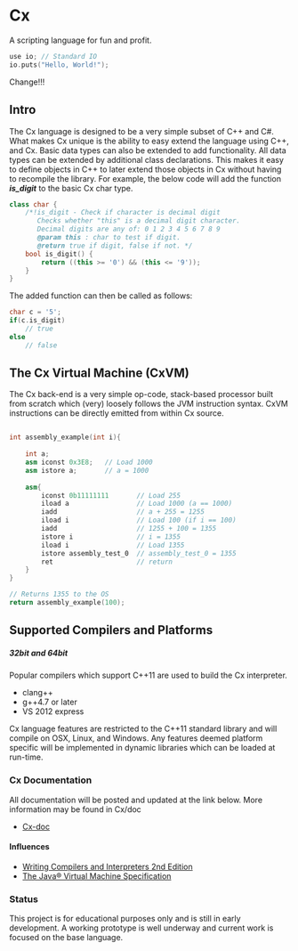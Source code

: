 Cx
==
A scripting language for fun and profit.<br>
``` cpp
use io;	// Standard IO
io.puts("Hello, World!");
```

Change!!!

Intro
--

The Cx language is designed to be a very simple subset of C++ and C#. What makes Cx unique is the ability to easy extend the language using C++, and Cx. Basic data types can also be extended to add functionality. All data types can be extended by additional class declarations. This makes it easy to define objects in C++ to later extend those objects in Cx without having to recompile the library. For example, the below code will add the function <i><b>is_digit</b></i> to the basic Cx char type.
``` cpp
class char {
    /*!is_digit - Check if character is decimal digit
       Checks whether "this" is a decimal digit character.
       Decimal digits are any of: 0 1 2 3 4 5 6 7 8 9
       @param this : char to test if digit.
       @return true if digit, false if not. */
    bool is_digit() {
        return ((this >= '0') && (this <= '9'));
    }
}
```

The added function can then be called as follows:
``` cpp
char c = '5';
if(c.is_digit)
	// true
else
	// false
```

The Cx Virtual Machine (CxVM)
--
The Cx back-end is a very simple op-code, stack-based processor built from scratch which (very) loosely follows the JVM instruction syntax. CxVM instructions can be directly emitted from within Cx source.

``` cpp

int assembly_example(int i){
	
	int a;
	asm iconst 0x3E8;	// Load 1000
	asm istore a;		// a = 1000
	
	asm{
		iconst 0b11111111 		// Load 255
		iload a		     		// Load 1000 (a == 1000)
		iadd				 	// a + 255 = 1255
		iload i			 		// Load 100 (if i == 100)
		iadd				 	// 1255 + 100 = 1355
		istore i			 	// i = 1355
		iload i          		// Load 1355
		istore assembly_test_0 	// assembly_test_0 = 1355
		ret						// return
	}
}

// Returns 1355 to the OS
return assembly_example(100);
```

Supported Compilers and Platforms
--
##### 32bit and 64bit

Popular compilers which support C++11 are used to build the Cx interpreter.

* clang++
* g++4.7 or later
* VS 2012 express

Cx language features are restricted to the C++11 standard library and will compile on OSX, Linux, and Windows. Any features deemed platform specific will be implemented in dynamic libraries which can be loaded at run-time.

### Cx Documentation
All documentation will be posted and updated at the link below. More information may be found in Cx/doc
* [Cx-doc](https://github.com/ahebert/cx/wiki)

#### Influences
* [Writing Compilers and Interpreters 2nd Edition](http://www.amazon.com/dp/0471113530/ref=cm_sw_r_tw_dp_Trazwb07Z6NRP)
* [The Java® Virtual Machine Specification](https://docs.oracle.com/javase/specs/jvms/se7/html/)

### Status
This project is for educational purposes only and is still in early development.
A working prototype is well underway and current work is focused on the base language.
